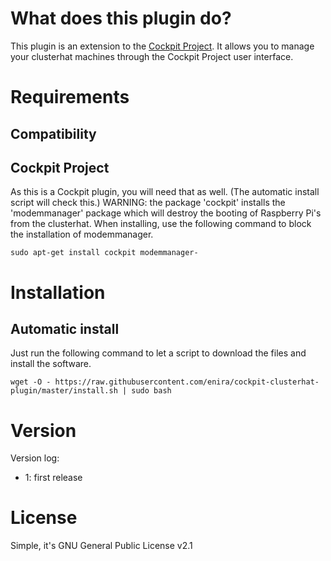 # What does this plugin do?
This plugin is an extension to the [Cockpit Project](https://cockpit-project.org/). It allows you to manage your clusterhat machines through the Cockpit Project user interface.

# Requirements

## Compatibility

## Cockpit Project
As this is a Cockpit plugin, you will need that as well. (The automatic install script will check this.)
WARNING: the package 'cockpit' installs the 'modemmanager' package which will destroy the booting of Raspberry Pi's from the clusterhat. When installing, use the following command to block the installation of modemmanager.
```
sudo apt-get install cockpit modemmanager-
```

# Installation

## Automatic install 
Just run the following command to let a script to download the files and install the software.
```
wget -O - https://raw.githubusercontent.com/enira/cockpit-clusterhat-plugin/master/install.sh | sudo bash
```

# Version 

Version log:
- 1: first release

# License
Simple, it's GNU General Public License v2.1